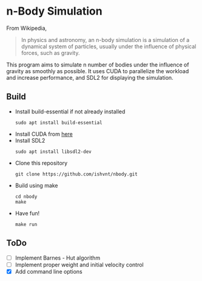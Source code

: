 # n-Body Simulation
From Wikipedia,
> In physics and astronomy, an n-body simulation is a simulation of a dynamical system of particles, usually under the influence of physical forces, such as gravity.  

This program aims to simulate n number of bodies under the influence of gravity as smoothly as possible. It uses CUDA to parallelize the workload and increase performance, and SDL2 for displaying the simulation.

## Build
- Install build-essential if not already installed  
  ```
  sudo apt install build-essential
  ```
- Install CUDA from [here](https://developer.nvidia.com/cuda-downloads)
- Install SDL2
  ```
  sudo apt install libsdl2-dev
  ```
- Clone this repository
  ```
  git clone https://github.com/ishvnt/nbody.git
  ```
- Build using make
  ```
  cd nbody
  make
  ```
- Have fun!
  ```
  make run
  ```
## ToDo
- [ ] Implement Barnes - Hut algorithm
- [ ] Implement proper weight and initial velocity control
- [x] Add command line options
